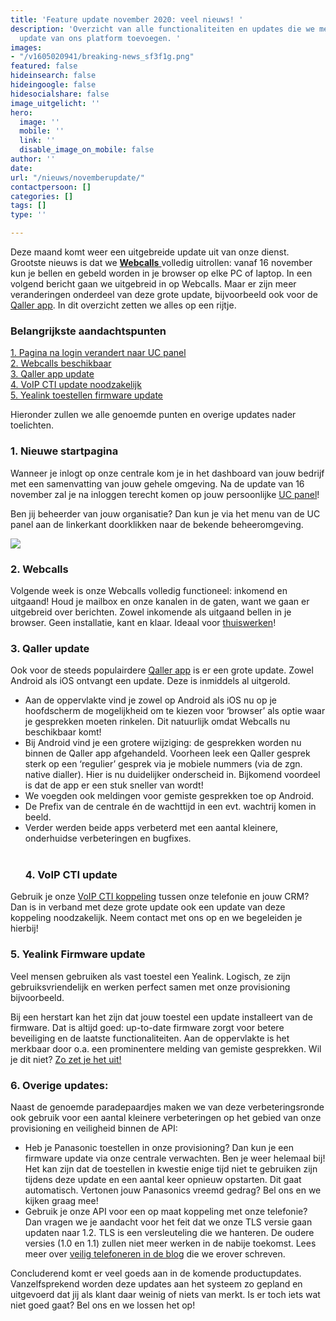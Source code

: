 ```yaml
---
title: 'Feature update november 2020: veel nieuws! '
description: 'Overzicht van alle functionaliteiten en updates die we met de nieuwste
  update van ons platform toevoegen. '
images:
- "/v1605020941/breaking-news_sf3f1g.png"
featured: false
hideinsearch: false
hideingoogle: false
hidesocialshare: false
image_uitgelicht: ''
hero:
  image: ''
  mobile: ''
  link: ''
  disable_image_on_mobile: false
author: ''
date: 
url: "/nieuws/novemberupdate/"
contactpersoon: []
categories: []
tags: []
type: ''

---
```

Deze maand komt weer een uitgebreide update uit van onze dienst. Grootste nieuws is dat we [**Webcalls** ](https://www.callvoip.nl/telefonie/functionaliteiten/webcalls/)volledig uitrollen: vanaf 16 november kun je bellen en gebeld worden in je browser op elke PC of laptop. In een volgend bericht gaan we uitgebreid in op Webcalls. Maar er zijn meer veranderingen onderdeel van deze grote update, bijvoorbeeld ook voor de [Qaller app](https://www.callvoip.nl/telefonie/qaller/). In dit overzicht zetten we alles op een rijtje.

<h3>Belangrijkste aandachtspunten</h3>

<a href="#1">1. Pagina na login verandert naar UC panel</a><br>
<a href="#2">2. Webcalls beschikbaar</a><br>
<a href="#3">3. Qaller app update</a><br>
<a href="#4">4. VoIP CTI update noodzakelijk</a><br>
<a href="#5">5. Yealink toestellen firmware update</a>

Hieronder zullen we alle genoemde punten en overige updates nader toelichten.
<div id="1">
<h3>1. Nieuwe startpagina</h3>
</div>

Wanneer je inlogt op onze centrale kom je in het dashboard van jouw bedrijf met een samenvatting van jouw gehele omgeving. Na de update van 16 november zal je na inloggen terecht komen op jouw persoonlijke [UC panel](https://www.callvoip.nl/telefonie/ucpanel/)!

Ben jij beheerder van jouw organisatie? Dan kun je via het menu van de UC panel aan de linkerkant doorklikken naar de bekende beheeromgeving.

![](https://res.cloudinary.com/callvoip/image/upload/v1605187419/UC-beheerder_yuwjuu.png)

<div id="2">
<h3>2. Webcalls</h3>
</div>

Volgende week is onze Webcalls volledig functioneel: inkomend en uitgaand! Houd je mailbox en onze kanalen in de gaten, want we gaan er uitgebreid over berichten. Zowel inkomende als uitgaand bellen in je browser. Geen installatie, kant en klaar. Ideaal voor [thuiswerken](https://www.callvoip.nl/webcalls/)!
<div id="3">
<h3>3. Qaller update</h3>
</div>

Ook voor de steeds populairdere [Qaller app](https://www.callvoip.nl/telefonie/qaller/) is er een grote update. Zowel Android als iOS ontvangt een update. Deze is inmiddels al uitgerold.

* Aan de oppervlakte vind je zowel op Android als iOS nu op je hoofdscherm de mogelijkheid om te kiezen voor ‘browser’ als optie waar je gesprekken moeten rinkelen. Dit natuurlijk omdat Webcalls nu beschikbaar komt!
* Bij Android vind je een grotere wijziging: de gesprekken worden nu binnen de Qaller app afgehandeld. Voorheen leek een Qaller gesprek sterk op een ‘regulier’ gesprek via je mobiele nummers (via de zgn. native dialler). Hier is nu duidelijker onderscheid in. Bijkomend voordeel is dat de app er een stuk sneller van wordt!
* We voegden ook meldingen voor gemiste gesprekken toe op Android.
* De Prefix van de centrale én de wachttijd in een evt. wachtrij komen in beeld.
* Verder werden beide apps verbeterd met een aantal kleinere, onderhuidse verbeteringen en bugfixes.<br><br>
  <div id="4">
  <h3>4. VoIP CTI update</h3>
  </div>

Gebruik je onze [VoIP CTI koppeling](https://www.callvoip.nl/telefonie/integratiemetcrm/) tussen onze telefonie en jouw CRM? Dan is in verband met deze grote update ook een update van deze koppeling noodzakelijk. Neem contact met ons op en we begeleiden je hierbij!
<div id="5">
<h3>5. Yealink Firmware update</h3>
</div>

Veel mensen gebruiken als vast toestel een Yealink. Logisch, ze zijn gebruiksvriendelijk en werken perfect samen met onze provisioning bijvoorbeeld.

Bij een herstart kan het zijn dat jouw toestel een update installeert van de firmware. Dat is altijd goed: up-to-date firmware zorgt voor betere beveiliging en de laatste functionaliteiten. Aan de oppervlakte is het merkbaar door o.a. een prominentere melding van gemiste gesprekken. Wil je dit niet? [Zo zet je het uit!](https://www.callvoip.nl/ondersteuning/apparatuurhandleidingen/aanpassing-display/)
<div id="6">
<h3>6. Overige updates:</h3>
</div>

Naast de genoemde paradepaardjes maken we van deze verbeteringsronde ook gebruik voor een aantal kleinere verbeteringen op het gebied van onze provisioning en veiligheid binnen de API:

* Heb je Panasonic toestellen in onze provisioning? Dan kun je een firmware update via onze centrale verwachten. Ben je weer helemaal bij! Het kan zijn dat de toestellen in kwestie enige tijd niet te gebruiken zijn tijdens deze update en een aantal keer opnieuw opstarten. Dit gaat automatisch. Vertonen jouw Panasonics vreemd gedrag? Bel ons en we kijken graag mee!
* Gebruik je onze API voor een op maat koppeling met onze telefonie? Dan vragen we je aandacht voor het feit dat we onze TLS versie gaan updaten naar 1.2. TLS is een versleuteling die we hanteren. De oudere versies (1.0 en 1.1) zullen niet meer werken in de nabije toekomst. Lees meer over [veilig telefoneren in de blog](https://www.callvoip.nl/blog-veiligheid/) die we erover schreven.

Concluderend komt er veel goeds aan in de komende productupdates. Vanzelfsprekend worden deze updates aan het systeem zo gepland en uitgevoerd dat jij als klant daar weinig of niets van merkt. Is er toch iets wat niet goed gaat? Bel ons en we lossen het op!
